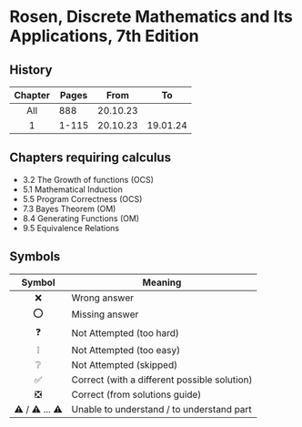 # Rosen, Discrete Mathematics and Its Applications, 7th Edition

## History

|Chapter|Pages|From|To|
| :-: |-|-|-|
|All|888|20.10.23||
|1|1-115|20.10.23|19.01.24|

## Chapters requiring calculus

- 3.2 The Growth of functions (OCS)
- 5.1 Mathematical Induction
- 5.5 Program Correctness (OCS)
- 7.3 Bayes Theorem (OM)
- 8.4 Generating Functions (OM)
- 9.5 Equivalence Relations

## Symbols

|Symbol|Meaning|
| :-: |-|
|❌|Wrong answer|
|⭕|Missing answer|
|❓|Not Attempted (too hard)|
|❕|Not Attempted (too easy)|
|❔|Not Attempted (skipped)|
|✅|Correct (with a different possible solution)|
|❎|Correct (from solutions guide)|
|⚠️ / ⚠️ ... ⚠️|Unable to understand / to understand part|
